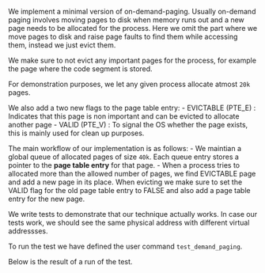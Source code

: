 We implement a minimal version of on-demand-paging. Usually on-demand paging involves moving pages to disk when memory runs out and a new page needs to be allocated for the process. Here we omit the part where we move pages to disk and raise page faults to find them while accessing them, instead we just evict them.

We make sure to not evict any important pages for the process, for example the page where the code segment is stored.

For demonstration purposes, we let any given process allocate atmost `20k` pages. 

We also add a two new flags to the page table entry:
    - EVICTABLE (PTE_E) : Indicates that this page is non important and can be evicted to allocate another page
    - VALID (PTE_V)     : To signal the OS whether the page exists, this is mainly used for clean up purposes.

The main workflow of our implementation is as follows:
    - We maintian a global queue of allocated pages of size `40k`. Each queue  entry stores a pointer to the **page table entry** for that page.
    - When a process tries to allocated more than the allowed number of pages, we find EVICTABLE page and add a new page in its place. When evicting we make sure to set the VALID flag for the old page table entry to FALSE and also add a page table entry for the new page.

We write tests to demonstrate that our technique actually works. In case our tests work, we should see the same physical address with different virtual addressses.

To run the test we have defined the user command `test_demand_paging`.

Below is the result of a run of the test.

